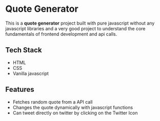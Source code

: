 Quote Generator
====

This is a **quote generator** project built with pure javascript without any javascript libraries and a very good project to understand the core fundamentals of frontend development and api calls.

## Tech Stack  
* HTML  
* CSS  
* Vanilla javascript  

## Features 
* Fetches random quote from a API call    
* Changes the quote dynamically with javascript functions  
* Can tweet directly on twitter by clicking on the Twitter Icon  
